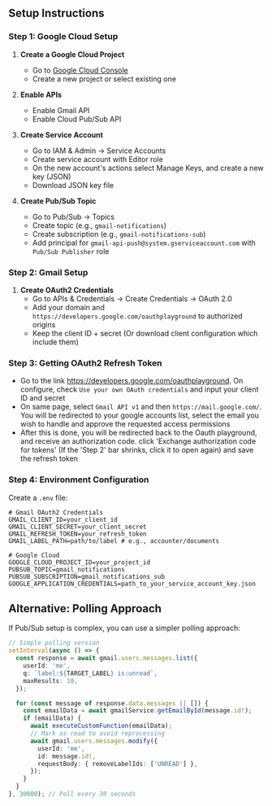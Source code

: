 ## Setup Instructions

### Step 1: Google Cloud Setup

1. **Create a Google Cloud Project**
   - Go to [Google Cloud Console](https://console.cloud.google.com/)
   - Create a new project or select existing one

2. **Enable APIs**
   - Enable Gmail API
   - Enable Cloud Pub/Sub API

3. **Create Service Account**
   - Go to IAM & Admin → Service Accounts
   - Create service account with Editor role
   - On the new account's actions select Manage Keys, and create a new key (JSON)
   - Download JSON key file

4. **Create Pub/Sub Topic**
   - Go to Pub/Sub → Topics
   - Create topic (e.g., `gmail-notifications`)
   - Create subscription (e.g., `gmail-notifications-sub`)
   - Add principal for `gmail-api-push@system.gserviceaccount.com` with `Pub/Sub Publisher` role

### Step 2: Gmail Setup

1. **Create OAuth2 Credentials**
   - Go to APIs & Credentials → Create Credentials → OAuth 2.0
   - Add your domain and `https://developers.google.com/oauthplayground` to authorized origins
   - Keep the client ID + secret (Or download client configuration which include them)

### Step 3: Getting OAuth2 Refresh Token

- Go to the link https://developers.google.com/oauthplayground. On configure, check
  `Use your own OAuth credentials` and input your client ID and secret
- On same page, select `Gmail API v1` and then `https://mail.google.com/`. You will be redirected to
  your google accounts list, select the email you wish to handle and approve the requested access
  permissions
- After this is done, you will be redirected back to the Oauth playground, and receive an
  authorization code. click 'Exchange authorization code for tokens' (If the 'Step 2' bar shrinks,
  click it to open again) and save the refresh token

### Step 4: Environment Configuration

Create a `.env` file:

```env
# Gmail OAuth2 Credentials
GMAIL_CLIENT_ID=your_client_id
GMAIL_CLIENT_SECRET=your_client_secret
GMAIL_REFRESH_TOKEN=your_refresh_token
GMAIL_LABEL_PATH=path/to/label # e.g., accounter/documents

# Google Cloud
GOOGLE_CLOUD_PROJECT_ID=your_project_id
PUBSUB_TOPIC=gmail_notifications
PUBSUB_SUBSCRIPTION=gmail_notifications_sub
GOOGLE_APPLICATION_CREDENTIALS=path_to_your_service_account_key.json
```

## Alternative: Polling Approach

If Pub/Sub setup is complex, you can use a simpler polling approach:

```typescript
// Simple polling version
setInterval(async () => {
  const response = await gmail.users.messages.list({
    userId: 'me',
    q: `label:${TARGET_LABEL} is:unread`,
    maxResults: 10,
  });

  for (const message of response.data.messages || []) {
    const emailData = await gmailService.getEmailById(message.id!);
    if (emailData) {
      await executeCustomFunction(emailData);
      // Mark as read to avoid reprocessing
      await gmail.users.messages.modify({
        userId: 'me',
        id: message.id!,
        requestBody: { removeLabelIds: ['UNREAD'] },
      });
    }
  }
}, 30000); // Poll every 30 seconds
```
